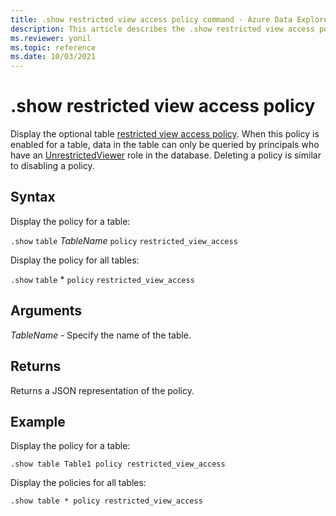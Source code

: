 ```yaml
---
title: .show restricted view access policy command - Azure Data Explorer
description: This article describes the .show restricted view access policy command in Azure Data Explorer.
ms.reviewer: yonil
ms.topic: reference
ms.date: 10/03/2021
---
```

# .show restricted view access policy

Display the optional table [restricted view access policy](restrictedviewaccesspolicy.md). When this policy is enabled for a table, data in the table can only be queried by principals who have an [UnrestrictedViewer](../management/access-control/role-based-authorization.md) role in the database. Deleting a policy is similar to disabling a policy. 

## Syntax

Display the policy for a table:

`.show` `table` *TableName* `policy` `restricted_view_access`

Display the policy for all tables:

`.show` `table` * `policy` `restricted_view_access`

## Arguments

*TableName* - Specify the name of the table. 

## Returns

Returns a JSON representation of the policy.

## Example

Display the policy for a table:

```kusto
.show table Table1 policy restricted_view_access
```

Display the policies for all tables:

```kusto
.show table * policy restricted_view_access
```
